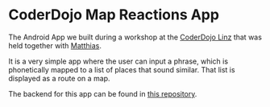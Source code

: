 # CoderDojo Map Reactions App

The Android App we built during a workshop at the [CoderDojo Linz](https://linz.coderdojo.net/) that was held together with [Matthias](https://github.com/kadhonn/).

It is a very simple app where the user can input a phrase, which is phonetically mapped to a list of places that sound similar. That list is displayed as a route on a map.

The backend for this app can be found in [this repository](https://github.com/KatharinaSick/xkcd-map-reactions).
